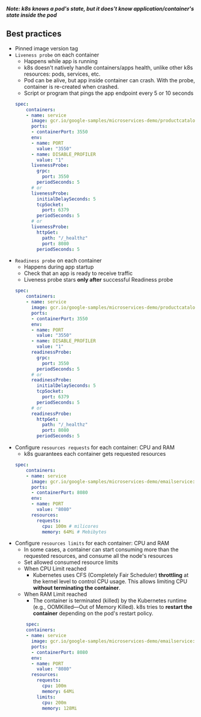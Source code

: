 ***Note: k8s knows a pod's state, but it does't know application/container's state inside the pod***

## Best practices

- Pinned image version tag
- `Liveness probe` on each container
  - Happens while app is running
  - k8s doesn't natively handle containers/apps health, unlike other k8s resources: pods, services, etc.
  - Pod can be alive, but app inside container can crash. With the probe, container is re-created when crashed.
  - Script or program that pings the app endpoint every 5 or 10 seconds
  ```yaml
  spec:
      containers:
      - name: service
        image: gcr.io/google-samples/microservices-demo/productcatalogservice:v0.8.0
        ports:
        - containerPort: 3550
        env:
        - name: PORT
          value: "3550"
        - name: DISABLE_PROFILER
          value: "1"
        livenessProbe:
          grpc:
            port: 3550
          periodSeconds: 5
        # or
        livenessProbe:
          initialDelaySeconds: 5
          tcpSocket:
            port: 6379
          periodSeconds: 5
        # or
        livenessProbe:
          httpGet:
            path: "/_healthz"
            port: 8080
          periodSeconds: 5
  ```
- `Readiness probe` on each container
  - Happens during app startup
  - Check that an app is ready to receive traffic
  - Liveness probe stars **only after** successful Readiness probe
  ```yaml
  spec:
      containers:
      - name: service
        image: gcr.io/google-samples/microservices-demo/productcatalogservice:v0.8.0
        ports:
        - containerPort: 3550
        env:
        - name: PORT
          value: "3550"
        - name: DISABLE_PROFILER
          value: "1"
        readinessProbe:
          grpc:
            port: 3550
          periodSeconds: 5
        # or
        readinessProbe:
          initialDelaySeconds: 5
          tcpSocket:
            port: 6379
          periodSeconds: 5
        # or
        readinessProbe:
          httpGet:
            path: "/_healthz"
            port: 8080
          periodSeconds: 5
  ```
- Configure `resources requests` for each container: CPU and RAM
  - k8s guarantees each container gets requested resources
  ```yaml
  spec:
      containers:
      - name: service
        image: gcr.io/google-samples/microservices-demo/emailservice:v0.8.0
        ports:
        - containerPort: 8080
        env:
        - name: PORT
          value: "8080"
        resources:
          requests: 
            cpu: 100m # milicores
            memory: 64Mi # Mebibytes
  ```
- Configure `resources limits` for each container: CPU and RAM
  - In some cases, a container can start consuming more than the requested resources, and consume all the node's resources
  - Set allowed consumed resource limits
  - When CPU Limit reached
    - Kubernetes uses CFS (Completely Fair Scheduler) **throttling** at the kernel level to control CPU usage. This allows limiting CPU **without terminating the container**.
  - When RAM Limit reached
    - The container is terminated (killed) by the Kubernetes runtime (e.g., OOMKilled—Out of Memory Killed). k8s tries to **restart the container** depending on the pod's restart policy.
  ```yaml
      spec:
      containers:
      - name: service
        image: gcr.io/google-samples/microservices-demo/emailservice:v0.8.0
        ports:
        - containerPort: 8080
        env:
        - name: PORT
          value: "8080"
        resources:
          requests: 
            cpu: 100m
            memory: 64Mi
          limits:
            cpu: 200m
            memory: 128Mi
  ```
